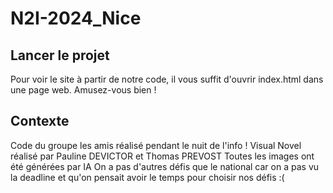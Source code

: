 # N2I-2024_Nice
## Lancer le projet 
Pour voir le site à partir de notre code, il vous suffit d'ouvrir index.html dans une page web. Amusez-vous bien !
## Contexte
Code du groupe les amis réalisé pendant le nuit de l'info ! 
Visual Novel réalisé par Pauline DEVICTOR et Thomas PREVOST
Toutes les images ont été générées par IA
On a pas d'autres défis que le national car on a pas vu la deadline et qu'on pensait avoir le temps pour choisir nos défis :(